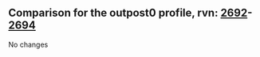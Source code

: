 ## Comparison for the outpost0 profile, rvn: [2692](https://github.com/PRO100KatYT/FortniteProfileRevisions/tree/main/profiles/outpost0/2692%20outpost0.json)-[2694](https://github.com/PRO100KatYT/FortniteProfileRevisions/tree/main/profiles/outpost0/2694%20outpost0.json)

No changes
